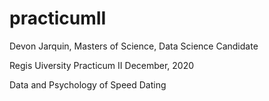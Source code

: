 # practicumII

Devon Jarquin, Masters of Science, Data Science Candidate

Regis Uiversity
Practicum II
December, 2020

Data and Psychology of Speed Dating
